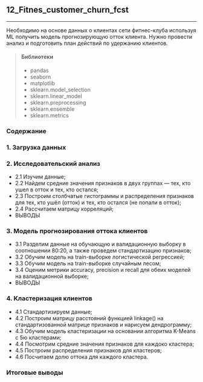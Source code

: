 ## 12_Fitnes_customer_churn_fcst
________________________________________________

Необходимо на основе данных о клиентах сети фитнес-клуба используя ML получить модель прогнозирующую отток клиента. Нужно провести анализ и подготовить план действий по удержанию клиентов.

>#### Библиотеки
>* pandas
>* seaborn
>* matplotlib
>* sklearn.model_selection
>* sklearn.linear_model
>* sklearn.preprocessing
>* sklearn.ensemble
>* sklearn.metrics

### Содержание

### 1. Загрузка данных
### 2. Исследовательский анализ
* 2.1 Изучим данные;
* 2.2 Найдем средние значения признаков в двух группах — тех, кто ушел в отток и тех, кто остался;
* 2.3 Построим столбчатые гистограммы и распределения признаков для тех, кто ушёл (отток) и тех, кто остался (не попали в отток);
* 2.4 Рассчитаем матрицу корреляций;
* ВЫВОДЫ

### 3. Модель прогнозирования оттока клиентов
* 3.1 Разделим данные на обучающую и валидационную выборку в соотношении 80:20, а также проведем стандартизацию признаков;
* 3.2 Обучим модель на train-выборке логистической регрессией;
* 3.3 Обучим модель на train-выборке случайным лесом;
* 3.4 Оценим метрики accuracy, precision и recall для обеих моделей на валидационной выборке;
* ВЫВОДЫ

### 4. Кластеризация клиентов
* 4.1 Стандартизируем данные;
* 4.2 Построим матрицу расстояний функцией linkage() на стандартизованной матрице признаков и нарисуем дендрограмму;
* 4.3 Обучим модель кластеризации на основании алгоритма K-Means с 5ю кластерами;
* 4.4 Посмотрим средние значения признаков для каждоко кластера;
* 4.5 Построим распределения признаков для кластеров;
* 4.6 Посчитаем долю оттока для каждого кластера.

### Итоговые выводы